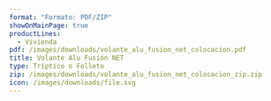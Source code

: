 ```yaml
---
format: "Formato: PDF/ZIP"
showOnMainPage: true
productLines:
  - Vivienda
pdf: /images/downloads/volante_alu_fusion_net_colocacion.pdf
title: Volante Alu Fusión NET
type: Tríptico o Folleto
zip: /images/downloads/volante_alu_fusion_net_colocacion_zip.zip
icon: /images/downloads/file.svg
---
```

